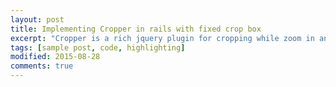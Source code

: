 ```yaml
---
layout: post
title: Implementing Cropper in rails with fixed crop box
excerpt: "Cropper is a rich jquery plugin for cropping while zoom in and out resize crop area and many more options"
tags: [sample post, code, highlighting]
modified: 2015-08-28
comments: true
---
```

